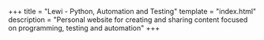 +++
title = "Lewi - Python, Automation and Testing"
template = "index.html"
description = "Personal website for creating and sharing content focused on programming, testing and automation"
+++
